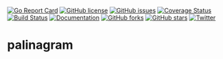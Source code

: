 [![Go Report Card](https://goreportcard.com/badge/github.com/hishamkaram/palinagram)](https://goreportcard.com/report/github.com/hishamkaram/palinagram)
[![GitHub license](https://img.shields.io/github/license/hishamkaram/palinagram.svg)](https://github.com/hishamkaram/palinagram/blob/master/LICENSE)
[![GitHub issues](https://img.shields.io/github/issues/hishamkaram/palinagram.svg)](https://github.com/hishamkaram/palinagram/issues)
[![Coverage Status](https://coveralls.io/repos/github/hishamkaram/palinagram/badge.svg?branch=master&service=github)](https://coveralls.io/github/hishamkaram/palinagram?branch=master&service=github)
[![Build Status](https://travis-ci.org/hishamkaram/palinagram.svg?branch=master)](https://travis-ci.org/hishamkaram/palinagram)
[![Documentation](https://godoc.org/github.com/hishamkaram/palinagram?status.svg)](https://godoc.org/github.com/hishamkaram/palinagram?)
[![GitHub forks](https://img.shields.io/github/forks/hishamkaram/palinagram.svg)](https://github.com/hishamkaram/palinagram/network)
[![GitHub stars](https://img.shields.io/github/stars/hishamkaram/palinagram.svg)](https://github.com/hishamkaram/palinagram/stargazers)
[![Twitter](https://img.shields.io/twitter/url/https/github.com/hishamkaram/palinagram/edit/master/README.md.svg?style=social)](https://twitter.com/intent/tweet?text=Wow:&url=https%3A%2F%2Fgithub.com%2Fhishamkaram%2Fgeoserver%2Fedit%2Fmaster%2FREADME.md)
# palinagram